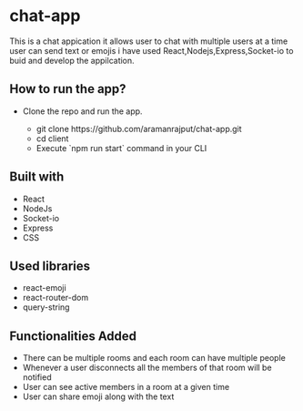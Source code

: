 # chat-app
This is a chat appication it allows user to chat with multiple users  at a time user can send text or emojis  i have used React,Nodejs,Express,Socket-io to buid and develop the appilcation.

## How to run the app?
<ul>
  <li>Clone the repo and run the app.</li>
  <ul>
    <li>git clone https://github.com/aramanrajput/chat-app.git</li>
    <li>cd client</li>
    <li>Execute `npm run start` command in your CLI</li>

  </ul>
</ul>

## Built with

<ul>
  <li>React</li>
  <li>NodeJs</li>
  <li>Socket-io</li>
  <li>Express</li>
  <li>CSS</li>

</ul>

## Used libraries
<ul>
  <li>react-emoji</li>
  <li>react-router-dom</li>
  <li>query-string</li>
</ul>

## Functionalities Added
<ul>
  <li>There can be multiple rooms and each room 
can have multiple people</li>
  <li>Whenever a user disconnects all the members of that room will be notified</li>
  <li>User can see active members in a room at a given time</li>
  <li>User can share emoji along with the text</li>

  
</ul>

